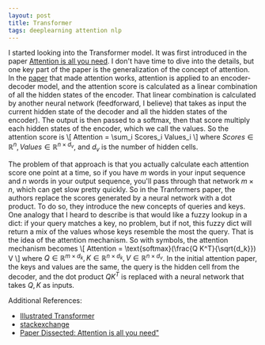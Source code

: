 ```yaml
---
layout: post
title: Transformer
tags: deeplearning attention nlp
---
```


I started looking into the Transformer model. It was first introduced in the
paper [Attention is all you
need](https://papers.nips.cc/paper/7181-attention-is-all-you-need.pdf). I don't
have time to dive into the details, but one key part of the paper is the
generalization of the concept of attention. In the
[paper](https://arxiv.org/pdf/1409.0473.pdf) that made attention works,
attention is applied to an encoder-decoder model, and the attention score is
calculated as a linear combination of all the hidden states of the encoder. That
linear combination is calculated by another neural network (feedforward, I
believe) that takes as input the current hidden state of the decoder and all the
hidden states of the encoder). The output is then passed to a softmax, then that
score multiply each hidden states of the encoder, which we call the values. So
the attention score is
\\[ Attention = \sum_i Scores_i  Values_i \\]
where $Scores \in \mathbb{R}^n, Values \in \mathbb{R}^{n \times d_v}$, and $d_v$
is the number of hidden cells.

The problem of that approach is that you actually calculate each attention score
one point at a time, so if you have $m$ words in your input sequence and $n$
words in your output sequence, you'll pass through that network $m \times n$,
which can get slow pretty quickly.
So in the Tranformers paper, the authors replace the scores generated by a
neural network with a dot product. To do so, they introduce the new concepts of
queries and keys. One analogy that I heard to describe is that would like a
fuzzy lookup in a dict: if your query matches a key, no problem, but if not,
this fuzzy dict will return a mix of the values whose keys resemble the most the
query. That is the idea of the attention mechanism.
So with symbols, the attention mechanism becomes
\\[ Attention = \text{softmax}(\frac{Q K^T}{\sqrt{d_k}}) V \\]
where $Q \in \mathbb{R}^{m \times d_k}, K \in \mathbb{R}^{n \times d_k}, V \in
\mathbb{R}^{n \times d_v}$.
In the initial attention paper, the keys and values are the same, the query is
the hidden cell from the decoder, and the dot
product $Q K^T$ is replaced with a neural network that takes $Q, K$ as inputs.

Additional References: 
* [Illustrated Transformer](http://jalammar.github.io/illustrated-transformer/)
* [stackexchange](https://stats.stackexchange.com/questions/421935/what-exactly-are-keys-queries-and-values-in-attention-mechanisms)
* [Paper Dissected: Attention is all you need"](https://mlexplained.com/2017/12/29/attention-is-all-you-need-explained/)
